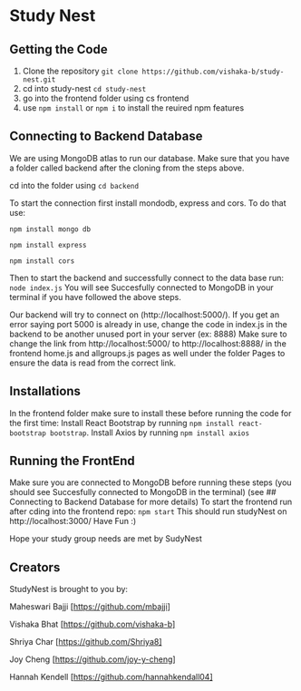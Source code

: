 # Study Nest

## Getting the Code
1) Clone the repository
  `git clone https://github.com/vishaka-b/study-nest.git`
2) cd into study-nest
   `cd study-nest`
3) go into the frontend folder using cs frontend
4) use `npm install` or `npm i` to install the reuired npm features

## Connecting to Backend Database
We are using MongoDB atlas to run our database. 
Make sure that you have a folder called backend after the cloning from the steps above. 

cd into the folder using `cd backend`

To start the connection first install mondodb, express and cors.
To do that use:

`npm install mongo db`

`npm install express`

`npm install cors`

Then to start the backend and successfully connect to the data base run: `node index.js`
You will see Succesfully connected to MongoDB in your terminal if you have followed the above steps.

Our backend will try to connect on (http://localhost:5000/). If you get an error saying port 5000 is already in use, change the code in index.js in the backend to be another unused port in your server (ex: 8888)
Make sure to change the link from http://localhost:5000/ to http://localhost:8888/ in the frontend home.js and allgroups.js pages as well under the folder Pages to ensure the data is read from the correct link.

## Installations
In the frontend folder make sure to install these before running the code for the first time:
Install React Bootstrap by running `npm install react-bootstrap bootstrap`.
Install Axios by running `npm install axios`

## Running the FrontEnd
Make sure you are connected to MongoDB before running these steps (you should see Succesfully connected to MongoDB in the terminal) (see ## Connecting to Backend Database for more details)
To start the frontend run after cding into the frontend repo:
`npm start`
This should run studyNest on http://localhost:3000/
Have Fun :)

Hope your study group needs are met by SudyNest


## Creators
StudyNest is brought to you by:

Maheswari Bajji [https://github.com/mbajji]

Vishaka Bhat [https://github.com/vishaka-b]

Shriya Char [https://github.com/Shriya8]

Joy Cheng [https://github.com/joy-y-cheng]

Hannah Kendell [https://github.com/hannahkendall04]

